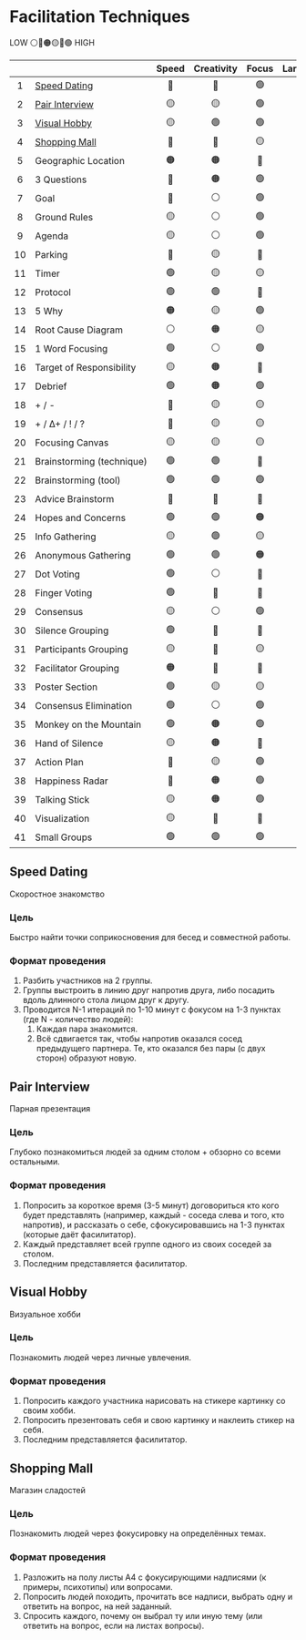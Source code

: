 # Facilitation Techniques

LOW ⚪🔴🟠🟡🔵🟢 HIGH

|    |                                   | Speed | Creativity | Focus | Large Group | Involvement |
|:--:|:----------------------------------|:-----:|:----------:|:-----:|:-----------:|:-----------:|
| 1  | [Speed Dating](#speed-dating)     |  🔵   |     🔴     |  🟢   |     🟡      |     🟢      |
| 2  | [Pair Interview](#pair-interview) |  🟡   |     🟡     |  🟢   |     🔴      |     🟠      |
| 3  | [Visual Hobby](#visual-hobby)     |  🟡   |     🟢     |  🟢   |     🟠      |     🟢      |
| 4  | [Shopping Mall](#shopping-mall)   |  🔴   |     🔴     |  🟡   |     🟡      |     🔵      |
| 5  | Geographic Location               |  🟠   |     🟠     |  🔵   |     🟡      |     🔵      |
| 6  | 3 Questions                       |  🔵   |     🟠     |  🟢   |     🟡      |     🟡      |
| 7  | Goal                              |  🔵   |     ⚪      |  🟢   |     🟢      |     🟡      |
| 8  | Ground Rules                      |  🟡   |     ⚪      |  🟢   |     🔵      |     🟠      |
| 9  | Agenda                            |  🟡   |     ⚪      |  🟢   |     🔵      |     🔵      |
| 10 | Parking                           |  🔵   |     🟡     |  🔴   |     🟢      |     🟠      |
| 11 | Timer                             |  🟢   |     🟡     |  🟡   |     🔵      |     🔵      |
| 12 | Protocol                          |  🟢   |     🟢     |  🔴   |     🟢      |     🔵      |
| 13 | 5 Why                             |  🟠   |     🟡     |  🟢   |      ⚪      |     🟡      |
| 14 | Root Cause Diagram                |   ⚪   |     🟠     |  🟡   |      ⚪      |     🟠      |
| 15 | 1 Word Focusing                   |  🟢   |     ⚪      |  🟢   |     🔵      |     🔵      |
| 16 | Target of Responsibility          |  🟡   |     🟠     |  🔵   |     🟡      |     🟡      |
| 17 | Debrief                           |  🟢   |     🟠     |  🟢   |     🔵      |     🟢      |
| 18 | + / -                             |  🔵   |     🟡     |  🟡   |     🟠      |     🟡      |
| 19 | + / Δ+ / ! / ?                    |  🔵   |     🟡     |  🟡   |     🔵      |     🔵      |
| 20 | Focusing Canvas                   |  🟡   |     🟡     |  🟡   |     🟠      |     🟡      |
| 21 | Brainstorming (technique)         |  🟢   |     🟢     |  🔴   |     🟢      |     🟢      |
| 22 | Brainstorming (tool)              |  🟢   |     🟢     |  🟢   |     🟢      |     🟢      |
| 23 | Advice Brainstorm                 |  🔵   |     🔵     |  🔴   |     🟠      |     🟢      |
| 24 | Hopes and Concerns                |  🟢   |     🟢     |  🟠   |     🟡      |     🔵      |
| 25 | Info Gathering                    |  🟡   |     🟢     |  🟡   |     🟠      |     🟡      |
| 26 | Anonymous Gathering               |  🟢   |     🟢     |  🟠   |     🔵      |     🟠      |
| 27 | Dot Voting                        |  🟢   |     ⚪      |  🔵   |     🟢      |     🟢      |
| 28 | Finger Voting                     |  🟢   |     🔴     |  🔵   |     🔵      |     🟢      |
| 29 | Consensus                         |  🟡   |     ⚪      |  🟢   |     🟡      |     🟡      |
| 30 | Silence Grouping                  |  🟢   |     🔴     |  🔵   |     🔵      |     🟠      |
| 31 | Participants Grouping             |  🟡   |     🔵     |  🟡   |     🟡      |     🟠      |
| 32 | Facilitator Grouping              |  🟠   |     🔴     |  🔵   |     🟠      |     🔴      |
| 33 | Poster Section                    |  🟢   |     🟡     |  🟡   |     🟢      |     🔵      |
| 34 | Consensus Elimination             |  🟢   |     ⚪      |  🟢   |     🟢      |     🟠      |
| 35 | Monkey on the Mountain            |  🟢   |     🟠     |  🟢   |     🟢      |     🟢      |
| 36 | Hand of Silence                   |  🟡   |     🟠     |  🔵   |     🟢      |     🟢      |
| 37 | Action Plan                       |  🔵   |     🟡     |  🟢   |     🟡      |     🔵      |
| 38 | Happiness Radar                   |  🔵   |     🟠     |  🟢   |     🔴      |     🟢      |
| 39 | Talking Stick                     |  🟡   |     🟠     |  🟢   |     🟡      |     🟡      |
| 40 | Visualization                     |  🟡   |     🔵     |  🔵   |     🔵      |     🟢      |
| 41 | Small Groups                      |  🟢   |     🟢     |  🟢   |     🟢      |     🟢      |

## Speed Dating
Скоростное знакомство

### Цель
Быстро найти точки соприкосновения для бесед и совместной работы.

### Формат проведения
1. Разбить участников на 2 группы.
2. Группы выстроить в линию друг напротив друга, либо посадить вдоль длинного стола лицом друг к другу.
3. Проводится N-1 итераций по 1-10 минут с фокусом на 1-3 пунктах (где N - количество людей):
    1. Каждая пара знакомится.
    2. Всё сдвигается так, чтобы напротив оказался сосед предыдущего партнера. Те, кто оказался без пары (с двух сторон) образуют новую.

## Pair Interview
Парная презентация

### Цель
Глубоко познакомиться людей за одним столом + обзорно со всеми остальными.

### Формат проведения
1. Попросить за короткое время (3-5 минут) договориться кто кого будет представлять (например, каждый - соседа слева и того, кто напротив), и рассказать о себе, сфокусировавшись на 1-3 пунктах (которые даёт фасилитатор).
2. Каждый представляет всей группе одного из своих соседей за столом.
3. Последним представляется фасилитатор.

## Visual Hobby
Визуальное хобби

### Цель
Познакомить людей через личные увлечения.

### Формат проведения
1. Попросить каждого участника нарисовать на стикере картинку со своим хобби.
2. Попросить презентовать себя и свою картинку и наклеить стикер на себя.
3. Последним представляется фасилитатор.

## Shopping Mall
Магазин сладостей

### Цель
Познакомить людей через фокусировку на определённых темах.

### Формат проведения
1. Разложить на полу листы A4 с фокусирующими надписями (к примеры, психотипы) или вопросами.
2. Попросить людей походить, прочитать все надписи, выбрать одну и ответить на вопрос, на ней заданный.
3. Спросить каждого, почему он выбрал ту или иную тему (или ответить на вопрос, если на листах вопросы).
